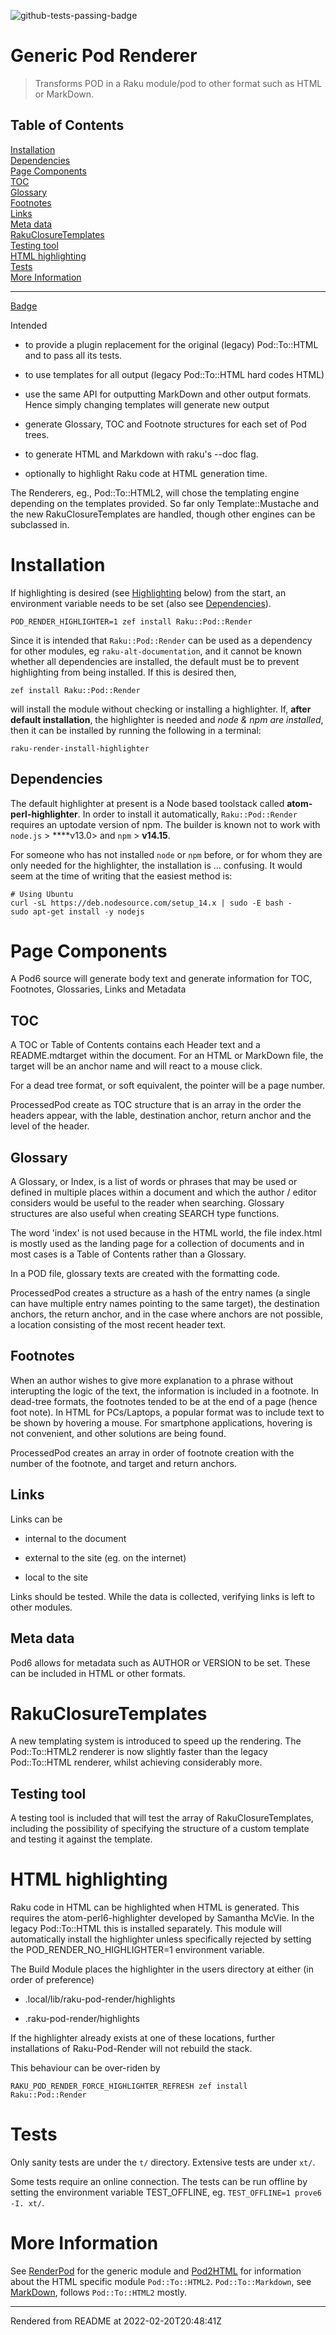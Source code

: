 ![github-tests-passing-badge](https://github.com/finanalyst/raku-pod-render/actions/workflows/test.yaml/badge.svg)
# Generic Pod Renderer
>Transforms POD in a Raku module/pod to other format such as HTML or MarkDown.


## Table of Contents
[Installation](#installation)  
[Dependencies](#dependencies)  
[Page Components](#page-components)  
[TOC](#toc)  
[Glossary](#glossary)  
[Footnotes](#footnotes)  
[Links](#links)  
[Meta data](#meta-data)  
[RakuClosureTemplates](#rakuclosuretemplates)  
[Testing tool](#testing-tool)  
[HTML highlighting](#html-highlighting)  
[Tests](#tests)  
[More Information](#more-information)  

----
[Badge](https://github.com/finanalyst/raku-pod-render/actions/workflows/test.yaml/badge.svg)

Intended

*  to provide a plugin replacement for the original (legacy) Pod::To::HTML and to pass all its tests.

*  to use templates for all output (legacy Pod::To::HTML hard codes HTML)

*  use the same API for outputting MarkDown and other output formats. Hence simply changing templates will generate new output

*  generate Glossary, TOC and Footnote structures for each set of Pod trees.

*  to generate HTML and Markdown with raku's --doc flag.

*  optionally to highlight Raku code at HTML generation time.

The Renderers, eg., Pod::To::HTML2, will chose the templating engine depending on the templates provided. So far only Template::Mustache and the new RakuClosureTemplates are handled, though other engines can be subclassed in.

# Installation
If highlighting is desired (see [Highlighting](Highlighting.md) below) from the start, an environment variable needs to be set (also see [Dependencies](Dependencies.md)).

```
POD_RENDER_HIGHLIGHTER=1 zef install Raku::Pod::Render
```
Since it is intended that `Raku::Pod::Render` can be used as a dependency for other modules, eg `raku-alt-documentation`, and it cannot be known whether all dependencies are installed, the default must be to prevent highlighting from being installed. If this is desired then,

```
zef install Raku::Pod::Render
```
will install the module without checking or installing a highlighter. If, **after default installation**, the highlighter is needed and _node & npm are installed_, then it can be installed by running the following in a terminal:

```
raku-render-install-highlighter
```
## Dependencies
The default highlighter at present is a Node based toolstack called **atom-perl-highlighter**. In order to install it automatically, `Raku::Pod::Render` requires an uptodate version of npm. The builder is known not to work with `node.js` > ****v13.0> and `npm` > **v14.15**.

For someone who has not installed `node` or `npm` before, or for whom they are only needed for the highlighter, the installation is ... confusing. It would seem at the time of writing that the easiest method is:

```
# Using Ubuntu
curl -sL https://deb.nodesource.com/setup_14.x | sudo -E bash -
sudo apt-get install -y nodejs
```
# Page Components
A Pod6 source will generate body text and generate information for TOC, Footnotes, Glossaries, Links and Metadata

## TOC
A TOC or Table of Contents contains each Header text and a README.mdtarget within the document. For an HTML or MarkDown file, the target will be an anchor name and will react to a mouse click.

For a dead tree format, or soft equivalent, the pointer will be a page number.

ProcessedPod create as TOC structure that is an array in the order the headers appear, with the lable, destination anchor, return anchor and the level of the header.

## Glossary
A Glossary, or Index, is a list of words or phrases that may be used or defined in multiple places within a document and which the author / editor considers would be useful to the reader when searching. Glossary structures are also useful when creating SEARCH type functions.

The word 'index' is not used because in the HTML world, the file index.html is mostly used as the landing page for a collection of documents and in most cases is a Table of Contents rather than a Glossary.

In a POD file, glossary texts are created with the   formatting code.

ProcessedPod creates a structure as a hash of the entry names (a single   can have multiple entry names pointing to the same target), the destination anchors, the return anchor, and in the case where anchors are not possible, a location consisting of the most recent header text.

## Footnotes
When an author wishes to give more explanation to a phrase without interupting the logic of the text, the information is included in a footnote. In dead-tree formats, the footnotes tended to be at the end of a page (hence foot note). In HTML for PCs/Laptops, a popular format was to include text to be shown by hovering a mouse. For smartphone applications, hovering is not convenient, and other solutions are being found.

ProcessedPod creates an array in order of footnote creation with the number of the footnote, and target and return anchors.

## Links
Links can be

*  internal to the document

*  external to the site (eg. on the internet)

*  local to the site

Links should be tested. While the data is collected, verifying links is left to other modules.

## Meta data
Pod6 allows for metadata such as AUTHOR or VERSION to be set. These can be included in HTML or other formats.

# RakuClosureTemplates
A new templating system is introduced to speed up the rendering. The Pod::To::HTML2 renderer is now slightly faster than the legacy Pod::To::HTML renderer, whilst achieving considerably more.

## Testing tool
A testing tool is included that will test the array of RakuClosureTemplates, including the possibility of specifying the structure of a custom template and testing it against the template.

# HTML highlighting
Raku code in HTML can be highlighted when HTML is generated. This requires the atom-perl6-highlighter developed by Samantha McVie. In the legacy Pod::To::HTML this is installed separately. This module will automatically install the highlighter unless specifically rejected by setting the POD_RENDER_NO_HIGHLIGHTER=1 environment variable.

The Build Module places the highlighter in the users directory at either (in order of preference)

*  .local/lib/raku-pod-render/highlights

*  .raku-pod-render/highlights

If the highlighter already exists at one of these locations, further installations of Raku-Pod-Render will not rebuild the stack.

This behaviour can be over-riden by

```
RAKU_POD_RENDER_FORCE_HIGHLIGHTER_REFRESH zef install Raku::Pod::Render
```
# Tests
Only sanity tests are under the `t/` directory. Extensive tests are under `xt/`.

Some tests require an online connection. The tests can be run offline by setting the environment variable TEST_OFFLINE, eg. `TEST_OFFLINE=1 prove6 -I. xt/`.

# More Information
See [RenderPod](RenderPod.md) for the generic module and [Pod2HTML](Pod2HTML.md) for information about the HTML specific module ``Pod::To::HTML2``. ``Pod::To::Markdown``, see [MarkDown](MarkDown.md), follows ``Pod::To::HTML2`` mostly.







----
Rendered from README at 2022-02-20T20:48:41Z